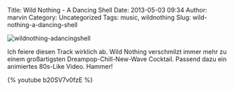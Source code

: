 Title: Wild Nothing - A Dancing Shell
Date: 2013-05-03 09:34
Author: marvin
Category: Uncategorized
Tags: music, wildnothing
Slug: wild-nothing-a-dancing-shell

![wildnothing-adancingshell]({static}/images/wildnothing-adancingshell.jpg)

Ich feiere diesen Track wirklich ab. Wild Nothing verschmilzt immer mehr
zu einem großartigsten Dreampop-Chill-New-Wave Cocktail. Passend dazu
ein animiertes 80s-Like Video. Hammer!

{% youtube b20SV7v0fzE %}

